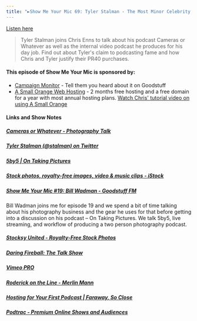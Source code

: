 ```yaml
---
title: "►Show Me Your Mic 69: Tyler Stalman - The Most Minor Celebrity Possible"
---
```

<p><a href="http://ift.tt/1z6Yj52">Listen here</a></p>
<blockquote><p>
  Tyler Stalman joins Chris Enns to talk about his podcast Cameras or Whatever as well as the internal video podcast he produces for his day job. Find out about Tyler&#39;s claim to podcasting fame and how Chris and Tyler justify their PR40 purchases.
</p></blockquote>
<h4>This episode of Show Me Your Mic is sponsored by:</h4>
<ul>
<li><a href="http://ift.tt/rqRIS2">Campaign Monitor</a> - Tell them you heard about it on Goodstuff</li>
<li><a href="http://ift.tt/1oqsVa4">A Small Orange Web Hosting</a> - 2 months free hosting and a free domain for a year with most annual hosting plans. <a href="http://ift.tt/1CMk9eH">Watch Chris&#39; tutorial video on using A Small Orange</a></li>
</ul>
<h4>Links and Show Notes</h4>
<h5><a href="http://ift.tt/1Cd9Xip" target="_blank">Cameras or Whatever - Photography Talk</a></h5>
<h5><a href="http://ift.tt/1osopbD" target="_blank">Tyler Stalman (@stalman) on Twitter</a></h5>
<h5><a href="http://5by5.tv/otp" target="_blank">5by5 | On Taking Pictures</a></h5>
<h5><a href="http://ift.tt/jXF1sj" target="_blank">Stock photos, royalty-free images, video & music clips - iStock</a></h5>
<h5><a href="http://ift.tt/1Cd9Xiv" target="_blank">Show Me Your Mic #19: Bill Wadman - Goodstuff FM</a></h5>
<p>Bill Wadman joins me for episode 19 and we spend a bit of time talking about his photography business and the gear he uses for that before getting into a discussion on his podcast – On Taking Pictures. We talk 5by5, live streaming, and workflow of producing a two person photography podcast.</p>
<h5><a href="http://www.stocksy.com/" target="_blank">Stocksy United - Royalty-Free Stock Photos</a></h5>
<h5><a href="http://ift.tt/1tov8qv" target="_blank">Daring Fireball: The Talk Show</a></h5>
<h5><a href="https://vimeo.com/pro" target="_blank">Vimeo PRO</a></h5>
<h5><a href="http://ift.tt/zhAduB" target="_blank">Roderick on the Line - Merlin Mann</a></h5>
<h5><a href="http://ift.tt/1z6Yihq" target="_blank">Hosting for Your First Podcast | Faraway, So Close</a></h5>
<h5><a href="http://podtrac.com/" target="_blank">Podtrac - Premium Online Shows and Audiences</a></h5>
